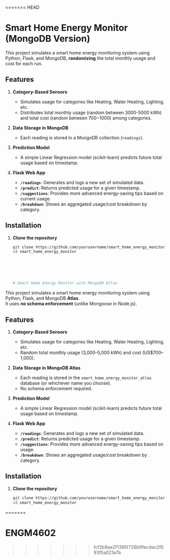 <<<<<<< HEAD
# Smart Home Energy Monitor (MongoDB Version)

This project simulates a smart home energy monitoring system using Python, Flask, and MongoDB, **randomizing** the total monthly usage and cost for each run.

## Features

1. **Category-Based Sensors**  
   - Simulates usage for categories like Heating, Water Heating, Lighting, etc.
   - Distributes total monthly usage (random between 3000-5000 kWh) and total cost (random between $700-$1000) among categories.

2. **Data Storage in MongoDB**  
   - Each reading is stored in a MongoDB collection (`readings`).

3. **Prediction Model**  
   - A simple Linear Regression model (scikit-learn) predicts future total usage based on timestamp.

4. **Flask Web App**  
   - **`/readings`**: Generates and logs a new set of simulated data.  
   - **`/predict`**: Returns predicted usage for a given timestamp.  
   - **`/suggestions`**: Provides more advanced energy-saving tips based on current usage.  
   - **`/breakdown`**: Shows an aggregated usage/cost breakdown by category.

## Installation

1. **Clone the repository**  
   ```bash
   git clone https://github.com/yourusername/smart_home_energy_monitor.git
   cd smart_home_energy_monitor






   # Smart Home Energy Monitor with MongoDB Atlas

This project simulates a smart home energy monitoring system using Python, Flask, and MongoDB **Atlas**.  
It uses **no schema enforcement** (unlike Mongoose in Node.js).

## Features

1. **Category-Based Sensors**  
   - Simulates usage for categories like Heating, Water Heating, Lighting, etc.
   - Random total monthly usage (3,000–5,000 kWh) and cost (US$700–1,000).

2. **Data Storage in MongoDB Atlas**  
   - Each reading is stored in the `smart_home_energy_monitor_atlas` database (or whichever name you choose).
   - No schema enforcement required.

3. **Prediction Model**  
   - A simple Linear Regression model (scikit-learn) predicts future total usage based on timestamp.

4. **Flask Web App**  
   - **`/readings`**: Generates and logs a new set of simulated data.  
   - **`/predict`**: Returns predicted usage for a given timestamp.  
   - **`/suggestions`**: Provides more advanced energy-saving tips based on usage.  
   - **`/breakdown`**: Shows an aggregated usage/cost breakdown by category.

## Installation

1. **Clone the repository**  
   ```bash
   git clone https://github.com/yourusername/smart_home_energy_monitor.git
   cd smart_home_energy_monitor

=======
# ENGM4602
>>>>>>> fcf2b8ae2f1385f726b9fecdec2f093f5a021a7b
